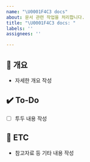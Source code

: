 ```yaml
---
name: "\U0001F4C3 docs"
about: 문서 관련 작업을 처리합니다.
title: "\U0001F4C3 docs: "
labels: ''
assignees: ''

---
```


## 📝 개요
- 자세한 개요 작성

## ✔️ To-Do
- [ ] 투두 내용 작성

## 👀 ETC
- 참고자료 등 기타 내용 작성
